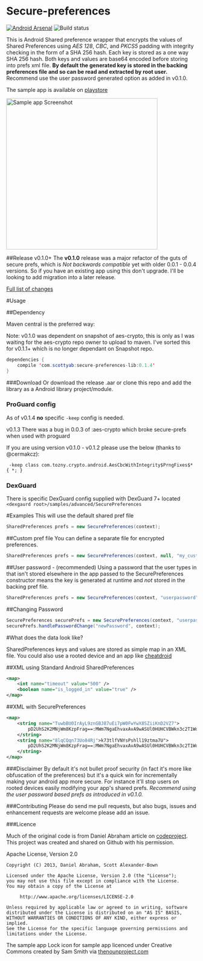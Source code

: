 Secure-preferences
==================

[![Android Arsenal](https://img.shields.io/badge/Android%20Arsenal-secure--preferences-brightgreen.svg?style=flat)](http://android-arsenal.com/details/1/362)
![Build status](https://circleci.com/gh/scottyab/secure-preferences.svg?style=shield&circle-token=473391b210fc98fc8e97a857082e29376de5963b)

This is Android Shared preference wrapper that encrypts the values of Shared Preferences using *AES 128*, *CBC*, and *PKCS5* padding with integrity checking in the form of a SHA 256 hash. Each key is stored as a one way SHA 256 hash. Both keys and values are base64 encoded before storing into prefs xml file. **By default the generated key is stored in the backing preferences file and so can be read and extracted by root user.** Recommend use the user password generated option as added in v0.1.0.

The sample app is available on [playstore](https://play.google.com/store/apps/details?id=com.securepreferences.sample)

<img src="https://raw.github.com/scottyab/secure-preferences/master/docs/images/ss_frame_secure_pref.png" height="400" alt="Sample app Screenshot" />
 

##Release v0.1.0+
The **v0.1.0** release was a major refactor of the guts of secure prefs, which is *Not backwards compatible* yet with older 0.0.1 - 0.0.4 versions. So if you have an existing app using this don't upgrade. I'll be looking to add migration into a later release.

[Full list of changes](changes.md)

#Usage

##Dependency

Maven central is the preferred way:

Note: v0.1.0 was dependent on snapshot of aes-crypto, this is only as I was waiting for the aes-crypto repo owner to upload to maven. I've sorted this for v0.1.1+ which is no longer dependant on Snapshot repo.

```java
dependencies {
    compile 'com.scottyab:secure-preferences-lib:0.1.4'
}
```

###Download
Or download the release .aar or clone this repo and add the library as a Android library project/module.

### ProGuard config

As of v0.1.4 **no** specific `-keep` config is needed.

v0.1.3 There was a bug in 0.0.3 of :aes-crypto which broke secure-prefs when used with proguard

If you are using version v0.1.0 - v0.1.2 please use the below (thanks to @cermakcz):

` -keep class com.tozny.crypto.android.AesCbcWithIntegrity$PrngFixes$* { *; }`

### DexGuard

There is specific DexGuard config supplied with DexGuard 7+ located `<dexgaurd root>/samples/advanced/SecurePreferences`


#Examples
This will use the default shared pref file

```java
SharedPreferences prefs = new SecurePreferences(context);     
```

##Custom pref file
You can define a separate file for encrypted preferences. 

```java
SharedPreferences prefs = new SecurePreferences(context, null, "my_custom_prefs.xml");
```


##User password - (recommended)
Using a password that the user types in that isn't stored elsewhere in the app passed to the SecurePreferences constructor means the key is generated at runtime and *not* stored in the backing pref file.

```java
SharedPreferences prefs = new SecurePreferences(context, "userpassword", "my_user_prefs.xml");
```

##Changing Password

```java
SecurePreferences securePrefs = new SecurePreferences(context, "userpassword", "my_user_prefs.xml");
securePrefs.handlePasswordChange("newPassword", context);
```


#What does the data look like?

SharedPreferences keys and values are stored as simple map in an XML file.  You could also use a rooted device and an app like [cheatdroid](https://play.google.com/store/apps/details?id=com.felixheller.sharedprefseditor&hl=en_GB)

##XML using Standard Android SharedPreferences


```xml
<map>
    <int name="timeout" value="500" />
    <boolean name="is_logged_in" value="true" />
</map>
```

##XML with SecurePreferences


```xml
<map>
    <string name="TuwbBU0IrAyL9znGBJ87uEi7pW0FwYwX8SZiiKnD2VZ7">
        pD2UhS2K2MNjWm8KzpFrag==:MWm7NgaEhvaxAvA9wASUl0HUHCVBWkn3c2T1WoSAE/g=rroijgeWEGRDFSS/hg
    </string>
    <string name="8lqCQqn73Uo84Rj">k73tlfVNYsPshll19ztma7U">
        pD2UhS2K2MNjWm8KzpFrag==:MWm7NgaEhvaxAvA9wASUl0HUHCVBWkn3c2T1WoSAE/g=:jWm8KzUl0HUHCVBWkn3c2T1WoSAE/g=
    </string>
</map>
```


###Disclaimer
By default it's not bullet proof security (in fact it's more like obfuscation of the preferences) but it's a quick win for incrementally making your android app more secure. For instance it'll stop users on rooted devices easily modifying your app's shared prefs.
*Recommend using the user password based prefs as introduced in v0.1.0.*


###Contributing 
Please do send me pull requests, but also bugs, issues and enhancement requests are welcome please add an issue.


###Licence 

Much of the original code is from Daniel Abraham article on [codeproject](http://www.codeproject.com/Articles/549119/Encryption-Wrapper-for-Android-SharedPreferences). This project was created and shared on Github with his permission. 

Apache License, Version 2.0



    Copyright (C) 2013, Daniel Abraham, Scott Alexander-Bown

    Licensed under the Apache License, Version 2.0 (the "License");
    you may not use this file except in compliance with the License.
    You may obtain a copy of the License at

         http://www.apache.org/licenses/LICENSE-2.0

    Unless required by applicable law or agreed to in writing, software
    distributed under the License is distributed on an "AS IS" BASIS,
    WITHOUT WARRANTIES OR CONDITIONS OF ANY KIND, either express or implied.
    See the License for the specific language governing permissions and
    limitations under the License.


The sample app Lock icon for sample app licenced under Creative Commons created by Sam Smith via [thenounproject.com](http://thenounproject.com/term/lock/5704/)
